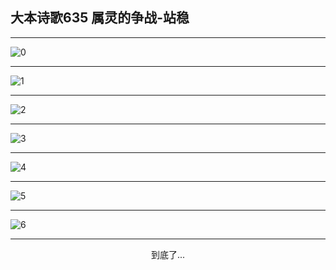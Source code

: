 
## 大本诗歌635 属灵的争战-站稳
        
<div id="aplayer0"></div>

---

<img alt="0" data-original="https://cdn.jsdelivr.net/gh/k34869/shi/data/d0635/0">

---

<img alt="1" data-original="https://cdn.jsdelivr.net/gh/k34869/shi/data/d0635/1">

---

<img alt="2" data-original="https://cdn.jsdelivr.net/gh/k34869/shi/data/d0635/2">

---

<img alt="3" data-original="https://cdn.jsdelivr.net/gh/k34869/shi/data/d0635/3">

---

<img alt="4" data-original="https://cdn.jsdelivr.net/gh/k34869/shi/data/d0635/4">

---

<img alt="5" data-original="https://cdn.jsdelivr.net/gh/k34869/shi/data/d0635/5">

---

<img alt="6" data-original="https://cdn.jsdelivr.net/gh/k34869/shi/data/d0635/6">

---

<p style="text-align: center">到底了...</p>

<script src="/js/dist-view.js"></script>

<script>
MAIN.id = 'd0635';
        
const ap0 = new APlayer({
    container: document.getElementById('aplayer0'),
    volume: 1,
    loop: 'none',
    preload: 'none',
    audio: [{
        name: '大本诗歌635.mp3',
        artist: '大本诗歌',
        url: 'https://res.wx.qq.com/voice/getvoice?mediaid=MzI0NTk3MDM5M18yMjQ3NDk1NTMx',
        cover: '/favicon'
    }]
});
</script>
